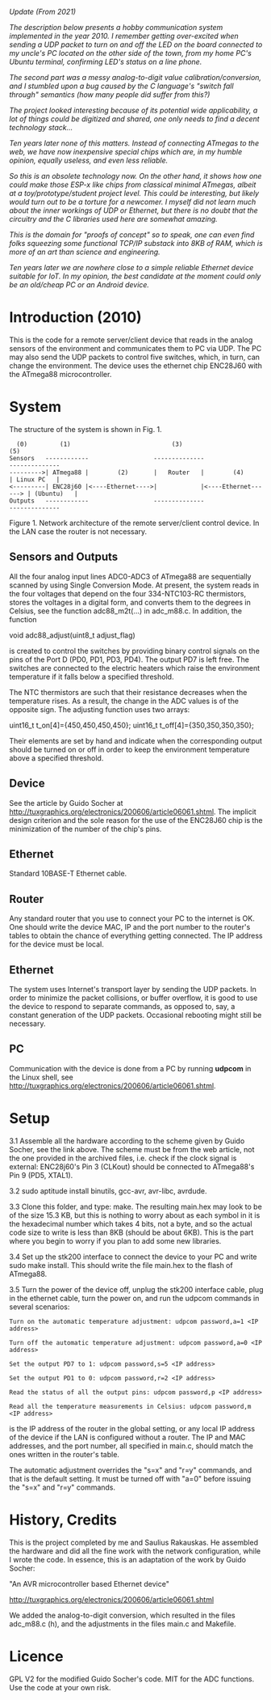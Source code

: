 <i> Update (From 2021)

The description below presents a hobby communication system implemented in the year 2010. I remember getting over-excited 
when sending a UDP packet to turn on and off the LED on the board connected to my uncle's PC located on
the other side of the town, from my home PC's Ubuntu terminal, confirming LED's status on a line phone.

The second part was a messy analog-to-digit value calibration/conversion, and I stumbled upon a bug caused 
by the C language's "switch fall through" semantics (how many people did suffer from this?)

The project looked interesting because of its potential wide applicability, a lot of things could be digitized 
and shared, one only needs to find a decent technology stack... 

Ten years later none of this matters. Instead of connecting ATmegas to the web, 
we have now inexpensive special chips which are, in my humble opinion, equally useless, and even less reliable.

So this is an obsolete technology now. On the other hand, it shows how one could make those ESP-x like chips 
from classical minimal ATmegas, albeit at a toy/prototype/student project level. This could be interesting, 
but likely would turn out to be a torture for a newcomer. I myself did not learn much about the inner workings of UDP or 
Ethernet, but there is no doubt that the circuitry and the C libraries used here are somewhat amazing. 

This is the domain for "proofs of concept" so to speak, one can even find folks squeezing some functional TCP/IP substack 
into 8KB of RAM, which is more of an art than science and engineering.

Ten years later we are nowhere close to a simple reliable Ethernet device suitable for IoT. In my opinion, the best candidate 
at the moment could only be an old/cheap PC or an Android device.</i>


# Introduction (2010)

This is the code for a remote server/client device that reads in the analog sensors of the environment and 
communicates them to PC via UDP. The PC may also send the UDP packets to control five switches, which, in turn, can change 
the environment. The device uses the ethernet chip ENC28J60 with the ATmega88 microcontroller. 

# System

The structure of the system is shown in Fig. 1.

      (0)         (1)                            (3)                                (5)
    Sensors   ------------                  --------------                     --------------
    --------->| ATmega88 |        (2)       |   Router   |        (4)          | Linux PC   |
    <---------| ENC28j60 |<----Ethernet---->|            |<----Ethernet------> | (Ubuntu)   |
    Outputs   ------------                  --------------                     --------------

Figure 1. Network architecture of the remote server/client control device. In the LAN case 
          the router is not necessary.


## Sensors and Outputs

All the four analog input lines ADC0-ADC3 of ATmega88 are sequentially scanned by using Single Conversion 
Mode. At present, the system reads in the four voltages that depend on the four 334-NTC103-RC thermistors, 
stores the voltages in a digital form, and converts them to the degrees in Celsius, see the function 
adc88_m2t(...) in adc_m88.c. In addition, the function

void adc88_adjust(uint8_t adjust_flag)

is created to control the switches by providing binary control signals on the pins of the Port D 
(PD0, PD1, PD3, PD4). The output PD7 is left free. The switches are connected to the electric heaters which 
raise the environment temperature if it falls below a specified threshold.

The NTC thermistors are such that their resistance decreases when the temperature rises. As a result, the 
change in the ADC values is of the opposite sign. The adjusting function uses two arrays:

uint16_t t_on[4]={450,450,450,450};
uint16_t t_off[4]={350,350,350,350}; 

Their elements are set by hand and indicate when the corresponding output should be turned on or off in order to keep the environment temperature above a specified threshold.

## Device

See the article by Guido Socher at http://tuxgraphics.org/electronics/200606/article06061.shtml.
The implicit design criterion and the sole reason for the use of the ENC28J60 chip is the minimization of 
the number of the chip's pins.

## Ethernet

Standard 10BASE-T Ethernet cable.

## Router

Any standard router that you use to connect your PC to the internet is OK. One should write the device MAC, 
IP and the port number to the router's tables to obtain the chance of everything getting connected. 
The IP address for the device must be local.

## Ethernet

The system uses Internet's transport layer by sending the UDP packets. In order to minimize the packet 
collisions, or buffer overflow, it is good to use the device to respond to separate commands, 
as opposed to, say, a constant generation of the UDP packets. Occasional rebooting might still be necessary.

## PC

Communication with the device is done from a PC by running **udpcom** in the Linux shell, see
http://tuxgraphics.org/electronics/200606/article06061.shtml.

# Setup

3.1 Assemble all the hardware according to the scheme given by Guido Socher, see the link above. The scheme must be from the web article, not the one provided in the archived files, i.e. check if the clock signal is external: ENC28j60's Pin 3 (CLKout) should be connected to ATmega88's Pin 9 (PD5, XTAL1).

3.2 sudo aptitude install binutils, gcc-avr, avr-libc, avrdude.

3.3 Clone this folder, and type: make. The resulting main.hex may look to be of the size 15.3 KB, but this is
nothing to worry about as each symbol in it is the hexadecimal number which takes 4 bits, not a byte, and so 
the  actual code size to write is less than 8KB (should be about 6KB). This is the part where you begin 
to worry if you  plan to add some new libraries.

3.4 Set up the stk200 interface to connect the device to your PC and write sudo make install. 
This should write the file main.hex to the flash of ATmega88.

3.5 Turn the power of the device off, unplug the stk200 interface cable, plug in the ethernet cable, turn
the power on, and run the udpcom commands in several scenarios:

	Turn on the automatic temperature adjustment: udpcom password,a=1 <IP address>
	
	Turn off the automatic temperature adjustment: udpcom password,a=0 <IP address>

	Set the output PD7 to 1: udpcom password,s=5 <IP address>
	
	Set the output PD1 to 0: udpcom password,r=2 <IP address>
	
	Read the status of all the output pins: udpcom password,p <IP address>
	
	Read all the temperature measurements in Celsius: udpcom password,m <IP address>
	
<IP address> is the IP address of the router in the global setting, or any local IP address of the device if 
the LAN is configured without a router. The IP and MAC addresses, and the port number, all specified 
in main.c, should match the ones written in the router's table.

The automatic adjustment overrides the "s=x" and "r=y" commands, and that is the default setting. It must 
be turned off with "a=0" before issuing the "s=x" and "r=y" commands.
	
# History, Credits

This is the project completed by me and Saulius Rakauskas. He assembled the hardware and did all the fine work
with the network configuration, while I wrote the code. In essence, this is an adaptation of the work 
by Guido Socher:

"An AVR microcontroller based Ethernet device"

http://tuxgraphics.org/electronics/200606/article06061.shtml

We added the analog-to-digit conversion, which resulted in the files adc_m88.c (h), and the adjustments in the 
files main.c and Makefile.

# Licence

GPL V2 for the modified Guido Socher's code. MIT for the ADC functions. Use the code at your own risk.
